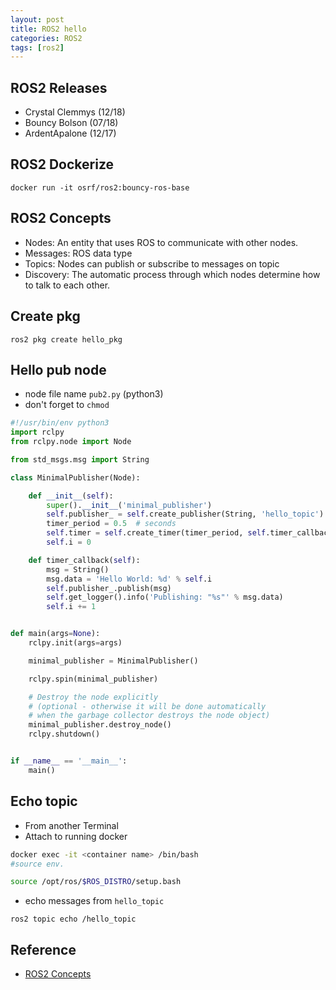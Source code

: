 ```yaml
---
layout: post
title: ROS2 hello
categories: ROS2
tags: [ros2]
---
```


## ROS2 Releases
- Crystal Clemmys (12/18)
- Bouncy Bolson (07/18)
- ArdentApalone (12/17)

## ROS2 Dockerize
```
docker run -it osrf/ros2:bouncy-ros-base
```

## ROS2 Concepts
-  Nodes: An entity that uses ROS to communicate with other nodes.
-  Messages: ROS data type
-  Topics: Nodes can publish or subscribe  to messages on topic
-  Discovery: The automatic process through which nodes determine how to talk to each other.

## Create pkg
```
ros2 pkg create hello_pkg
```

## Hello pub node
-  node file name `pub2.py` (python3)
-  don't forget to `chmod`
  
```python
#!/usr/bin/env python3
import rclpy
from rclpy.node import Node

from std_msgs.msg import String

class MinimalPublisher(Node):

    def __init__(self):
        super().__init__('minimal_publisher')
        self.publisher_ = self.create_publisher(String, 'hello_topic')
        timer_period = 0.5  # seconds
        self.timer = self.create_timer(timer_period, self.timer_callback)
        self.i = 0

    def timer_callback(self):
        msg = String()
        msg.data = 'Hello World: %d' % self.i
        self.publisher_.publish(msg)
        self.get_logger().info('Publishing: "%s"' % msg.data)
        self.i += 1


def main(args=None):
    rclpy.init(args=args)

    minimal_publisher = MinimalPublisher()

    rclpy.spin(minimal_publisher)

    # Destroy the node explicitly
    # (optional - otherwise it will be done automatically
    # when the garbage collector destroys the node object)
    minimal_publisher.destroy_node()
    rclpy.shutdown()


if __name__ == '__main__':
    main()
```

## Echo topic
- From another Terminal
- Attach to running  docker 

```bash
docker exec -it <container name> /bin/bash
#source env.

source /opt/ros/$ROS_DISTRO/setup.bash
```
- echo messages from `hello_topic`
```
ros2 topic echo /hello_topic
```
## Reference
- [ROS2 Concepts](https://index.ros.org/doc/ros2/Concepts/Overview-of-ROS-2-concepts/)